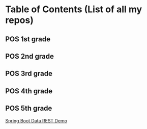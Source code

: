 # Table of Contents (List of all my repos) 

## POS 1st grade 

## POS 2nd grade

## POS 3rd grade

## POS 4th grade

## POS 5th grade

[Spring Boot Data REST Demo](https://github.com/jfarmer20/datarestdemo)  


